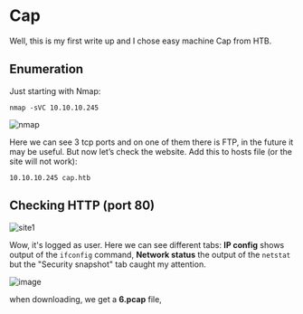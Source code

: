 # Cap

Well, this is my first write up and I chose easy machine Cap from HTB.

## Enumeration

Just starting with Nmap:

```
nmap -sVC 10.10.10.245
```

![nmap](https://github.com/user-attachments/assets/428de170-61a9-4b2b-be77-85d76d020844)

Here we can see 3 tcp ports and on one of them there is FTP, in the future it may be useful. But now let’s check the website. Add this to hosts file (or the site will not work):

```
10.10.10.245 cap.htb
```

## Checking HTTP (port 80)

![site1](https://github.com/user-attachments/assets/2632adb9-433d-40ae-a186-bbc7a642a361)

Wow, it's logged as user. Here we can see different tabs: **IP config** shows output of the `ifconfig` command, **Network status** the output of the `netstat` but the "Security snapshot" tab caught my attention.

![image](https://github.com/user-attachments/assets/1ccaa9f8-46dd-47cf-a25e-2798dde41062)

when downloading, we get a **6.pcap** file, 
